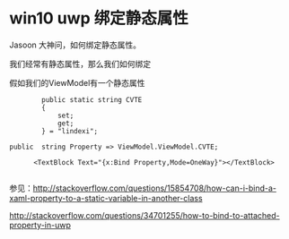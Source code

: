 # win10 uwp 绑定静态属性

Jasoon 大神问，如何绑定静态属性。

我们经常有静态属性，那么我们如何绑定

<!--more-->

假如我们的ViewModel有一个静态属性

		
```
        public static string CVTE
        {
            set;
            get;
        } = "lindexi";

```

<!-- 如果我们ViewModel namespace Bproperty.ViewModel

那么需要在空间

		
```
xmlns:view="using:Bproperty.ViewModel"

```

然后使用 -->

		
```
public  string Property => ViewModel.ViewModel.CVTE;

```
		
```
      <TextBlock Text="{x:Bind Property,Mode=OneWay}"></TextBlock>


``` 


参见：http://stackoverflow.com/questions/15854708/how-can-i-bind-a-xaml-property-to-a-static-variable-in-another-class

http://stackoverflow.com/questions/34701255/how-to-bind-to-attached-property-in-uwp